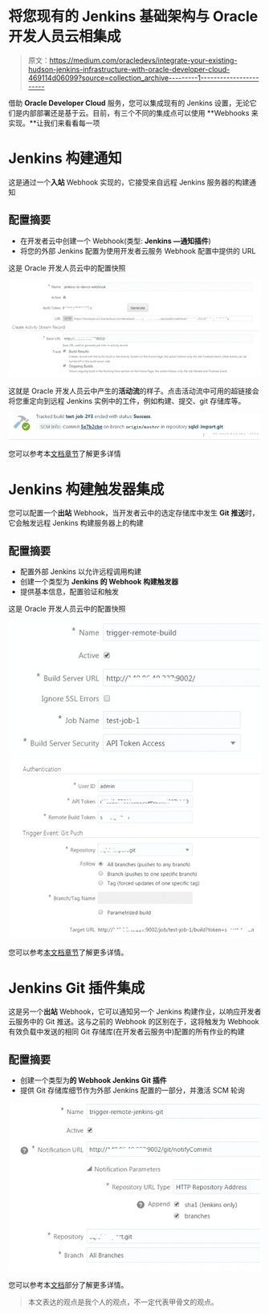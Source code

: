 # 将您现有的 Jenkins 基础架构与 Oracle 开发人员云相集成

> 原文：<https://medium.com/oracledevs/integrate-your-existing-hudson-jenkins-infrastructure-with-oracle-developer-cloud-469114d06099?source=collection_archive---------1----------------------->

借助 **Oracle Developer Cloud** 服务，您可以集成现有的 Jenkins 设置，无论它们是内部部署还是基于云。目前，有三个不同的集成点可以使用 **Webhooks 来实现。**让我们来看看每一项

# Jenkins 构建通知

这是通过一个**入站** Webhook 实现的，它接受来自远程 Jenkins 服务器的构建通知

## 配置摘要

*   在开发者云中创建一个 Webhook(类型: **Jenkins —通知插件**)
*   将您的外部 Jenkins 配置为使用开发者云服务 Webhook 配置中提供的 URL

这是 Oracle 开发人员云中的配置快照

![](img/16a6e74b5af251eee22893bdce60de16.png)

这就是 Oracle 开发人员云中产生的**活动流**的样子。点击活动流中可用的超链接会将您重定向到远程 Jenkins 实例中的工件，例如构建、提交、git 存储库等。

![](img/fd6ce57341ba30ad21c8f78e2d5feb95.png)

您可以参考本[文档章节](https://docs.oracle.com/en/cloud/paas/developer-cloud/csdcs/configuring-webhooks-oracle-developer-cloud-service.html#GUID-2E1A1251-4768-4BB0-A129-ECE89EFBBDBE)了解更多详情

# Jenkins 构建触发器集成

您可以配置一个**出站** Webhook，当开发者云中的选定存储库中发生 **Git 推送**时，它会触发远程 Jenkins 构建服务器上的构建

## 配置摘要

*   配置外部 Jenkins 以允许远程调用构建
*   创建一个类型为 **Jenkins 的 Webhook 构建触发器**
*   提供基本信息，配置验证和触发

这是 Oracle 开发人员云中的配置快照

![](img/959335925430e36ddf154d216666d288.png)![](img/ed26326db19decdf7d182b1adfdd3a2b.png)

您可以参考[本文档章节](https://docs.oracle.com/en/cloud/paas/developer-cloud/csdcs/configuring-webhooks-oracle-developer-cloud-service.html#GUID-37040541-F8B0-4023-957F-845FDF11905D)了解更多详情。

# Jenkins Git 插件集成

这是另一个**出站** Webhook，它可以通知另一个 Jenkins 构建作业，以响应开发者云服务中的 Git 推送。这与之前的 Webhook 的区别在于，这将触发为 Webhook 有效负载中发送的相同 Git 存储库(在开发者云服务中)配置的所有作业的构建

## 配置摘要

*   创建一个类型为**的 Webhook Jenkins Git 插件**
*   提供 Git 存储库细节作为外部 Jenkins 配置的一部分，并激活 SCM 轮询

![](img/e133b0f10d6070916ada18a6c784d64b.png)

您可以参考本[文档](http://docs.oracle.com/en/cloud/paas/developer-cloud/csdcs/configuring-webhooks-oracle-developer-cloud-service.html#GUID-6C142CFC-F829-4D59-921F-E2AD0317B00F)部分了解更多详情。

> 本文表达的观点是我个人的观点，不一定代表甲骨文的观点。